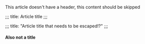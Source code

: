 This article doesn't have a header, this content should be skipped

;;;
title: Article title
;;;

;;;
title: "Article title that needs to be escaped!?"
;;;

#### Also not a title